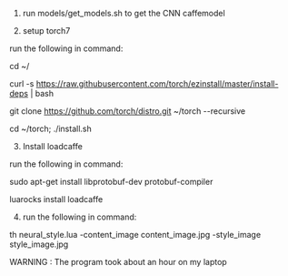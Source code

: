 1. run models/get_models.sh to get the CNN caffemodel 

2. setup torch7
  
  run the following in command:
  
  cd ~/

  curl -s https://raw.githubusercontent.com/torch/ezinstall/master/install-deps | bash
  
  git clone https://github.com/torch/distro.git ~/torch --recursive
  
  cd ~/torch; ./install.sh

3. Install loadcaffe
  
  run the following in command:

  sudo apt-get install libprotobuf-dev protobuf-compiler
  
  luarocks install loadcaffe
  
4.  run the following in command:
  
  th neural_style.lua -content_image content_image.jpg -style_image style_image.jpg

WARNING : The program took about an hour on my laptop
